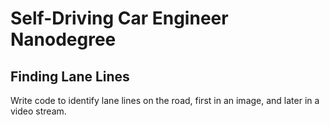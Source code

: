 # Self-Driving Car Engineer Nanodegree

## Finding Lane Lines
Write code to identify lane lines on the road, first in an image, and later in a video stream.